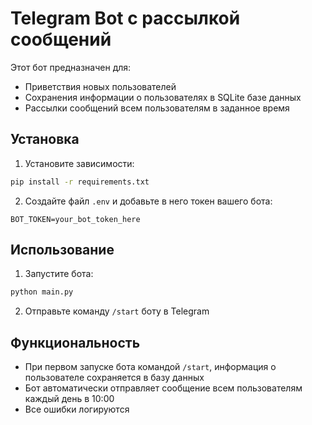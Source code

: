 # Telegram Bot с рассылкой сообщений

Этот бот предназначен для:
- Приветствия новых пользователей
- Сохранения информации о пользователях в SQLite базе данных
- Рассылки сообщений всем пользователям в заданное время

## Установка

1. Установите зависимости:
```bash
pip install -r requirements.txt
```

2. Создайте файл `.env` и добавьте в него токен вашего бота:
```
BOT_TOKEN=your_bot_token_here
```

## Использование

1. Запустите бота:
```bash
python main.py
```

2. Отправьте команду `/start` боту в Telegram

## Функциональность

- При первом запуске бота командой `/start`, информация о пользователе сохраняется в базу данных
- Бот автоматически отправляет сообщение всем пользователям каждый день в 10:00
- Все ошибки логируются

